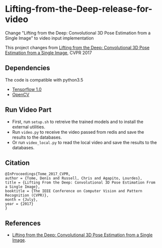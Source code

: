 # Lifting-from-the-Deep-release-for-video
Change "Lifting from the Deep: Convolutional 3D Pose Estimation from a Single Image" to video input implementation

This project changes from [Lifting from the Deep: Convolutional 3D Pose Estimation from a Single Image](http://openaccess.thecvf.com/content_cvpr_2017/papers/Tome_Lifting_From_the_CVPR_2017_paper.pdf), CVPR 2017

## Dependencies

The code is compatible with python3.5
- [Tensorflow 1.0](https://www.tensorflow.org/)
- [OpenCV](http://opencv.org/)

## Run Video Part
- First, run `setup.sh` to retreive the trained models and to install the external utilities.
- Run `video.py` to receive the video passed from redis and save the results to the databases.
- Or run `video_local.py` to read the local video and save the results to the databases.

## Citation

    @InProceedings{Tome_2017_CVPR,
    author = {Tome, Denis and Russell, Chris and Agapito, Lourdes},
    title = {Lifting From the Deep: Convolutional 3D Pose Estimation From a Single Image},
    booktitle = {The IEEE Conference on Computer Vision and Pattern Recognition (CVPR)},
    month = {July},
    year = {2017}
    }

## References

- [Lifting from the Deep: Convolutional 3D Pose Estimation from a Single Image](https://github.com/DenisTome/Lifting-from-the-Deep-release).
